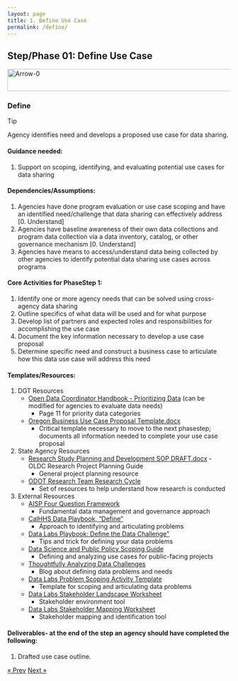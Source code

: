 ```yaml
---
layout: page
title: 1. Define Use Case
permalink: /define/
---
```

## Step/Phase 01: Define Use Case

<img width="620" height="50" alt="Arrow-0" src="https://github.com/user-attachments/assets/6185e46d-a69d-4a28-9b95-88e0b2d7239f" />

### Define
> [!TIP]
> Agency identifies need and develops a proposed use case for data sharing.

#### Guidance needed:  

1. Support on scoping, identifying, and evaluating potential use cases for data sharing 

#### Dependencies/Assumptions: 

1. Agencies have done program evaluation or use case scoping and have an identified need/challenge that data sharing can effectively address [0. Understand] 
2. Agencies have baseline awareness of their own data collections and program data collection via a data inventory, catalog, or other governance mechanism [0. Understand] 
3. Agencies have means to access/understand data being collected by other agencies to identify potential data sharing use cases across programs  

#### Core Activities for PhaseStep 1: 

1. Identify one or more agency needs that can be solved using cross-agency data sharing
2. Outline specifics of what data will be used and for what purpose
3. Develop list of partners and expected roles and responsibilities for accomplishing the use case
4. Document the key information necessary to develop a use case proposal
5. Determine specific need and construct a business case to articulate how this data use case will address this need 

#### Templates/Resources: 

1. DGT Resources 
     - <a href="https://data.oregon.gov/Administrative/Agency-Data-Coordinator-s-Handbook/p6rj-4fdp/about_data">Open Data Coordinator Handbook - Prioritizing Data</a> (can be modified for agencies to evaluate data needs) 
        - Page 11 for priority data categories 
     - [Oregon Business Use Case Proposal Template.docx](https://github.com/user-attachments/files/22032635/Oregon.Business.Use.Case.Proposal.Template.docx)
        - Critical template necessary to move to the next phasestep; documents all information needed to complete your use case proposal 
2. State Agency Resources 
     - [Research Study Planning and Development SOP DRAFT.docx](https://github.com/user-attachments/files/22032720/Research.Study.Planning.and.Development.SOP.DRAFT.docx) - OLDC Research Project Planning Guide
        - General project planning resource 
     - <a href= "https://www.oregon.gov/odot/programs/pages/research.aspx">ODOT Research Team Research Cycle</a>
        - Set of resources to help understand how research is conducted 
3. External Resources 
     - <a href="https://aisp.upenn.edu/resource-article/four-questions-to-guide-decision-making-for-data-sharing-and-integration/">AISP Four Question Framework</a> 
        - Fundamental data management and governance approach 
     - <a href="https://chhsdata.github.io/dataplaybook/define/">CalHHS Data Playbook, “Define” </a> 
        - Approach to identifying and articulating problems 
     -  <a href="https://sites.google.com/georgetown.edu/data-labs-playbook/define-the-data-challenge?authuser=0">Data Labs Playbook: Define the Data Challenge"</a>
        - Tips and trick for defining your data problems 
     - <a href="http://www.datasciencepublicpolicy.org/our-work/tools-guides/data-science-project-scoping-guide/"> Data Science and Public Policy Scoping Guide</a>
        - Defining and analyzing use cases for public-facing projects 
     - <a href="https://beeckcenter.georgetown.edu/foundations-of-a-successful-data-project-thoughtfully-analyzing-data-challenges/">Thoughtfully Analyzing Data Challenges</a>
        - Blog about defining data problems and needs 
     -  <a href="https://stateoforegon.sharepoint.com/:b:/r/sites/DAS-EIS-DGT/Shared Documents/eMOU Project Planning/Pilot Scoping and Execution/Templates/1 - Define Use Case/Problem Scoping Activity (Template).pdf?csf=1&web=1&e=DP6Jph">Data Labs Problem Scoping Activity Template</a>
        - Template for scoping and articulating data problems 
     - <a href="https://stateoforegon.sharepoint.com/:w:/r/sites/DAS-EIS-DGT/Shared Documents/eMOU Project Planning/Pilot Scoping and Execution/Templates/1 - Define Use Case/Stakeholder Mapping Worksheet.docx?d=w4c40e811bc4f4a23a95bba2fbc7024eb&csf=1&web=1&e=FrPDB9">Data Labs Stakeholder Landscape Worksheet</a>
        - Stakeholder environment tool 
     -  <a href="https://stateoforegon.sharepoint.com/:w:/r/sites/DAS-EIS-DGT/Shared Documents/eMOU Project Planning/Pilot Scoping and Execution/Templates/1 - Define Use Case/Stakeholder Mapping Worksheet.docx?d=w4c40e811bc4f4a23a95bba2fbc7024eb&csf=1&web=1&e=37M7Wq">Data Labs Stakeholder Mapping Worksheet</a>
        - Stakeholder mapping and identification tool 
#### Deliverables- at the end of the step an agency should have completed the following:   
1. Drafted use case outline.


<!-- Pagination -->
<div class="pagination">
  <a class="pagination-item older" href="{{ site.baseurl }}/define">&laquo; Prev</a>
  <a class="pagination-item newer" href="{{ site.baseurl }}/implement">Next &raquo;</a>
</div>
